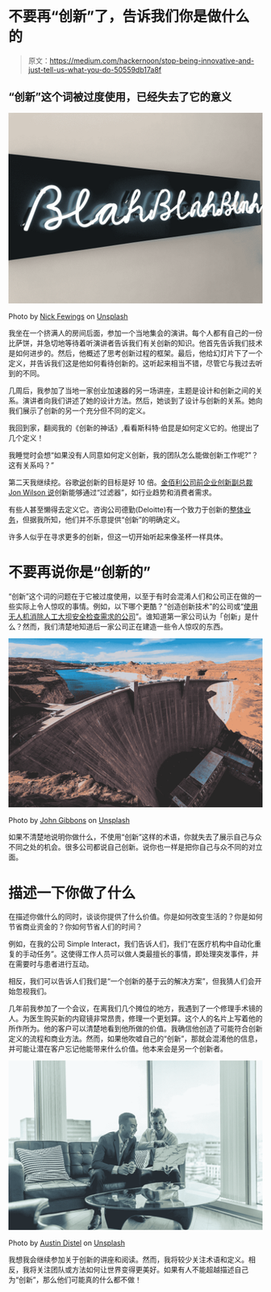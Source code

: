 # 不要再“创新”了，告诉我们你是做什么的

> 原文：<https://medium.com/hackernoon/stop-being-innovative-and-just-tell-us-what-you-do-50559db17a8f>

## “创新”这个词被过度使用，已经失去了它的意义

![](img/4862f7cae1a5be16cec4ecc03ce35f7e.png)

Photo by [Nick Fewings](https://unsplash.com/@jannerboy62?utm_source=medium&utm_medium=referral) on [Unsplash](https://unsplash.com?utm_source=medium&utm_medium=referral)

我坐在一个挤满人的房间后面，参加一个当地集会的演讲。每个人都有自己的一份比萨饼，并急切地等待着听演讲者告诉我们有关创新的知识。他首先告诉我们技术是如何进步的。然后，他概述了思考创新过程的框架。最后，他给幻灯片下了一个定义，并告诉我们这是他如何看待创新的。这听起来相当不错，尽管它与我过去听到的不同。

几周后，我参加了当地一家创业加速器的另一场讲座，主题是设计和创新之间的关系。演讲者向我们讲述了她的设计方法。然后，她谈到了设计与创新的关系。她向我们展示了创新的另一个充分但不同的定义。

我回到家，翻阅我的《创新的神话》,看看斯科特·伯昆是如何定义它的。他提出了几个定义！

我睡觉时会想“如果没有人同意如何定义创新，我的团队怎么能做创新工作呢?”？这有关系吗？”

第二天我继续挖。谷歌[说](https://www.fastcompany.com/3021956/googles-nine-principles-of-innovation)创新的目标是好 10 倍。[金佰利公司前企业创新副总裁 Jon Wilson 说](https://www.inc.com/john-brandon/heres-the-only-definition-of-innovation-you-will-ever-need.html)创新能够通过“过滤器”，如行业趋势和消费者需求。

有些人甚至懒得去定义它。咨询公司德勤(Deloitte)有一个致力于创新的[整体业务](https://www2.deloitte.com/us/en/pages/strategy/solutions/innovation-doblin-consulting-services.html)，但据我所知，他们并不乐意提供“创新”的明确定义。

许多人似乎在寻求更多的创新，但这一切开始听起来像圣杯一样具体。

# 不要再说你是“创新的”

“创新”这个词的问题在于它被过度使用，以至于有时会混淆人们和公司正在做的一些实际上令人惊叹的事情。例如，以下哪个更酷？“创造创新技术”的公司或“[使用无人机消除人工大坝安全检查需求的公司](https://youtu.be/FbbkHyFTW_8)”。谁知道第一家公司认为「创新」是什么？然而，我们清楚地知道后一家公司正在建造一些令人惊叹的东西。

![](img/02c79caf07a3e68c8cefd5cbc850ba7a.png)

Photo by [John Gibbons](https://unsplash.com/@johngibbons?utm_source=medium&utm_medium=referral) on [Unsplash](https://unsplash.com?utm_source=medium&utm_medium=referral)

如果不清楚地说明你做什么，不使用“创新”这样的术语，你就失去了展示自己与众不同之处的机会。很多公司都说自己创新。说你也一样是把你自己与众不同的对立面。

# 描述一下你做了什么

在描述你做什么的同时，谈谈你提供了什么价值。你是如何改变生活的？你是如何节省商业资金的？你如何节省人们的时间？

例如，在我的公司 Simple Interact，我们告诉人们，我们“在医疗机构中自动化重复的手动任务”。这使得工作人员可以做人类最擅长的事情，即处理突发事件，并在需要时与患者进行互动。

相反，我们可以告诉人们我们是“一个创新的基于云的解决方案”，但我猜人们会开始忽视我们。

几年前我参加了一个会议，在离我们几个摊位的地方，我遇到了一个修理手术镜的人。为医生购买新的内窥镜非常昂贵，修理一个更划算。这个人的名片上写着他的所作所为。他的客户可以清楚地看到他所做的价值。我确信他创造了可能符合创新定义的流程和商业方法。然而，如果他吹嘘自己的“创新”，那就会混淆他的信息，并可能让潜在客户忘记他能带来什么价值。他本来会是另一个创新者。

![](img/91039285ef660504da70f7f2f4cb1e42.png)

Photo by [Austin Distel](https://unsplash.com/@austindistel?utm_source=medium&utm_medium=referral) on [Unsplash](https://unsplash.com?utm_source=medium&utm_medium=referral)

我想我会继续参加关于创新的讲座和阅读。然而，我将较少关注术语和定义。相反，我将关注团队或方法如何让世界变得更美好。如果有人不能超越描述自己为“创新”，那么他们可能真的什么都不做！